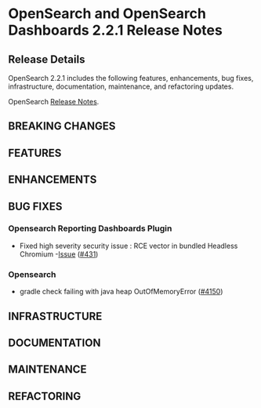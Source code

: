 # OpenSearch and OpenSearch Dashboards 2.2.1 Release Notes

## Release Details

OpenSearch 2.2.1 includes the following features, enhancements, bug fixes, infrastructure, documentation, maintenance, and refactoring updates.

OpenSearch [Release Notes](https://github.com/opensearch-project/OpenSearch/blob/main/release-notes/opensearch.release-notes-2.2.1.md).

## BREAKING CHANGES

## FEATURES

## ENHANCEMENTS

## BUG FIXES

### Opensearch Reporting Dashboards Plugin
* Fixed high severity security issue :  RCE vector in bundled Headless Chromium -[Issue](https://github.com/opensearch-project/dashboards-reports/security/advisories/GHSA-pm2x-4c64-x8g7) ([#431](https://github.com/opensearch-project/dashboards-reports/pull/431))

### Opensearch
* gradle check failing with java heap OutOfMemoryError ([#4150](https://github.com/opensearch-project/OpenSearch/pull/4150))

## INFRASTRUCTURE

## DOCUMENTATION

## MAINTENANCE

## REFACTORING
